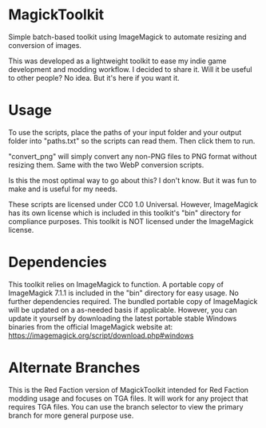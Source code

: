 # MagickToolkit
Simple batch-based toolkit using ImageMagick to automate resizing and conversion of images.

This was developed as a lightweight toolkit to ease my indie game development and modding workflow. I decided to share it. Will it be useful to other people? No idea. But it's here if you want it.

# Usage

To use the scripts, place the paths of your input folder and your output folder into "paths.txt" so the scripts can read them. Then click them to run.

"convert_png" will simply convert any non-PNG files to PNG format without resizing them. Same with the two WebP conversion scripts.

Is this the most optimal way to go about this? I don't know. But it was fun to make and is useful for my needs.

These scripts are licensed under CC0 1.0 Universal. However, ImageMagick has its own license which is included in this toolkit's "bin" directory for compliance purposes.
This toolkit is NOT licensed under the ImageMagick license.

# Dependencies

This toolkit relies on ImageMagick to function. A portable copy of ImageMagick 7.1.1 is included in the "bin" directory for easy usage. No further dependencies required.
The bundled portable copy of ImageMagick will be updated on a as-needed basis if applicable. However, you can update it yourself by downloading the latest portable stable Windows binaries from the official ImageMagick website at: https://imagemagick.org/script/download.php#windows

# Alternate Branches

This is the Red Faction version of MagickToolkit intended for Red Faction modding usage and focuses on TGA files. It will work for any project that requires TGA files. You can use the branch selector to view the primary branch for more general purpose use.